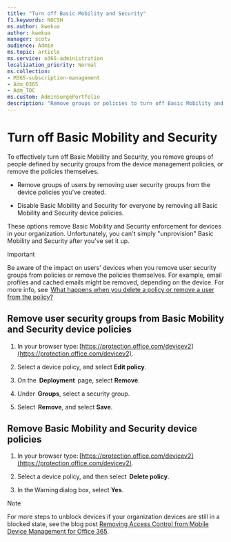 ```yaml
---
title: "Turn off Basic Mobility and Security"
f1.keywords: NOCSH
ms.author: kwekua
author: kwekua
manager: scotv
audience: Admin
ms.topic: article
ms.service: o365-administration
localization_priority: Normal
ms.collection:
- M365-subscription-management
- Adm_O365
- Adm_TOC
ms.custom: AdminSurgePortfolio
description: "Remove groups or policies to turn off Basic Mobility and Security."
---
```


# Turn off Basic Mobility and Security

To effectively turn off Basic Mobility and Security, you remove groups of people defined by security groups from the device management policies, or remove the policies themselves.

- Remove groups of users by removing user security groups from the device policies you've created.

- Disable Basic Mobility and Security for everyone by removing all Basic Mobility and Security device policies.

These options remove Basic Mobility and Security enforcement for devices in your organization. Unfortunately, you can't simply "unprovision" Basic Mobility and Security after you've set it up.

> [!IMPORTANT]
> Be aware of the impact on users' devices when you remove user security groups from policies or remove the policies themselves. For example, email profiles and cached emails might be removed, depending on the device. For more info, see  [What happens when you delete a policy or remove a user from the policy?](../../admin/basic-mobility-security/create-device-security-policies.md)

## Remove user security groups from Basic Mobility and Security device policies

1. In your browser type: [https://protection.office.com/devicev2](https://protection.office.com/devicev2).

2. Select a device policy, and select **Edit policy**.

3. On the  **Deployment**  page, select **Remove**.

4. Under  **Groups**, select a security group.

5. Select  **Remove**, and select **Save**.

## Remove Basic Mobility and Security device policies

1. In your browser type: [https://protection.office.com/devicev2](https://protection.office.com/devicev2).

2. Select a device policy, and then select  **Delete policy**.

3. In the Warning dialog box, select **Yes**.

> [!NOTE]
> For more steps to unblock devices if your organization devices are still in a blocked state,  see the blog post [Removing Access Control from Mobile Device Management for Office 365](https://techcommunity.microsoft.com/t5/Intune-Customer-Success/Removing-Access-Control-from-Mobile-Device-Management-for-Office/ba-p/279934).
